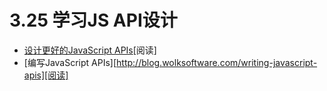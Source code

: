 <!-- 3.25 - Learn JS API Design
Designing Better JavaScript APIs [read]
Writing JavaScript APIs [read]
3.26 - Learn Browser Web D -->

# 3.25 学习JS API设计
- [设计更好的JavaScript APIs](http://www.smashingmagazine.com/2012/10/designing-javascript-apis-usability/)[阅读]
- [编写JavaScript APIs][http://blog.wolksoftware.com/writing-javascript-apis][阅读]